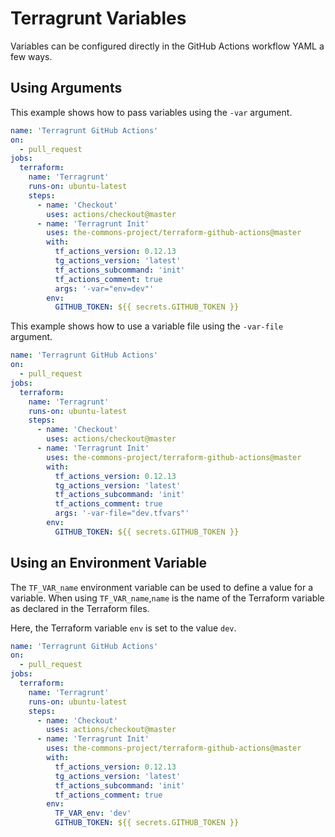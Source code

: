 # Terragrunt Variables

Variables can be configured directly in the GitHub Actions workflow YAML a few ways.

## Using Arguments

This example shows how to pass variables using the `-var` argument.

```yaml
name: 'Terragrunt GitHub Actions'
on:
  - pull_request
jobs:
  terraform:
    name: 'Terragrunt'
    runs-on: ubuntu-latest
    steps:
      - name: 'Checkout'
        uses: actions/checkout@master
      - name: 'Terragrunt Init'
        uses: the-commons-project/terraform-github-actions@master
        with:
          tf_actions_version: 0.12.13
          tg_actions_version: 'latest'
          tf_actions_subcommand: 'init'
          tf_actions_comment: true
          args: '-var="env=dev"'
        env:
          GITHUB_TOKEN: ${{ secrets.GITHUB_TOKEN }}
```

This example shows how to use a variable file using the `-var-file` argument.

```yaml
name: 'Terragrunt GitHub Actions'
on:
  - pull_request
jobs:
  terraform:
    name: 'Terragrunt'
    runs-on: ubuntu-latest
    steps:
      - name: 'Checkout'
        uses: actions/checkout@master
      - name: 'Terragrunt Init'
        uses: the-commons-project/terraform-github-actions@master
        with:
          tf_actions_version: 0.12.13
          tg_actions_version: 'latest'
          tf_actions_subcommand: 'init'
          tf_actions_comment: true
          args: '-var-file="dev.tfvars"'
        env:
          GITHUB_TOKEN: ${{ secrets.GITHUB_TOKEN }}
```


## Using an Environment Variable

The `TF_VAR_name` environment variable can be used to define a value for a variable. When using `TF_VAR_name`,`name` is the name of the Terraform variable as declared in the Terraform files.

Here, the Terraform variable `env` is set to the value `dev`.

```yaml
name: 'Terragrunt GitHub Actions'
on:
  - pull_request
jobs:
  terraform:
    name: 'Terragrunt'
    runs-on: ubuntu-latest
    steps:
      - name: 'Checkout'
        uses: actions/checkout@master
      - name: 'Terragrunt Init'
        uses: the-commons-project/terraform-github-actions@master
        with:
          tf_actions_version: 0.12.13
          tg_actions_version: 'latest'
          tf_actions_subcommand: 'init'
          tf_actions_comment: true
        env:
          TF_VAR_env: 'dev'
          GITHUB_TOKEN: ${{ secrets.GITHUB_TOKEN }}
```
